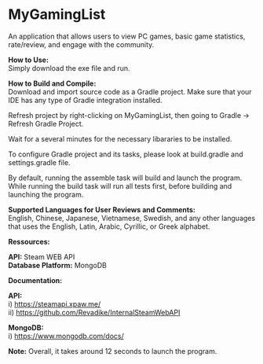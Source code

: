 # MyGamingList

An application that allows users to view PC games, basic game statistics, rate/review, and engage with the community.

<strong>How to Use:</strong><br>
Simply download the exe file and run.</br>

<b>How to Build and Compile:</b><br>
Download and import source code as a Gradle project. Make sure that your IDE has any type of Gradle integration installed. 

Refresh project by right-clicking on MyGamingList, then going to Gradle -> Refresh Gradle Project.

Wait for a several minutes for the necessary libararies to be installed.

To configure Gradle project and its tasks, please look at build.gradle and settings.gradle file.

By default, running the assemble task will build and launch the program. While running the build task will run all tests first, before building and launching the program.

<strong>Supported Languages for User Reviews and Comments:</strong><br> 
English, Chinese, Japanese, Vietnamese, Swedish, and any other languages that uses the English, Latin, Arabic, Cyrillic, or Greek alphabet.

<strong>Ressources:</strong>

<b>API:</b> Steam WEB API<br>
<b>Database Platform:</b> MongoDB

<strong>Documentation:</strong>

<strong>API:</strong><br>
i) https://steamapi.xpaw.me/<br>
ii) https://github.com/Revadike/InternalSteamWebAPI

<strong>MongoDB:</strong><br>
i) https://www.mongodb.com/docs/

<strong>Note:</strong>
Overall, it takes around 12 seconds to launch the program.

